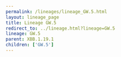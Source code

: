 ```yaml
---
permalink: /lineages/lineage_GW.5.html
layout: lineage_page
title: Lineage GW.5
redirect_to: ../lineage.html?lineage=GW.5
lineage: GW.5
parent: XBB.1.19.1
children: ['GW.5']
---
```

